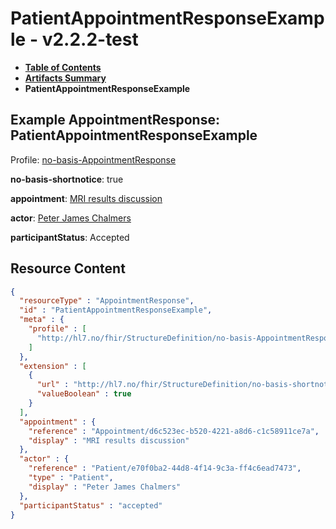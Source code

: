 # PatientAppointmentResponseExample - v2.2.2-test

* [**Table of Contents**](toc.md)
* [**Artifacts Summary**](artifacts.md)
* **PatientAppointmentResponseExample**

## Example AppointmentResponse: PatientAppointmentResponseExample

Profile: [no-basis-AppointmentResponse](StructureDefinition-no-basis-AppointmentResponse.md)

**no-basis-shortnotice**: true

**appointment**: [MRI results discussion](Appointment-d6c523ec-b520-4221-a8d6-c1c58911ce7a.md)

**actor**: [Peter James Chalmers](Patient-e70f0ba2-44d8-4f14-9c3a-ff4c6ead7473.md)

**participantStatus**: Accepted



## Resource Content

```json
{
  "resourceType" : "AppointmentResponse",
  "id" : "PatientAppointmentResponseExample",
  "meta" : {
    "profile" : [
      "http://hl7.no/fhir/StructureDefinition/no-basis-AppointmentResponse"
    ]
  },
  "extension" : [
    {
      "url" : "http://hl7.no/fhir/StructureDefinition/no-basis-shortnotice",
      "valueBoolean" : true
    }
  ],
  "appointment" : {
    "reference" : "Appointment/d6c523ec-b520-4221-a8d6-c1c58911ce7a",
    "display" : "MRI results discussion"
  },
  "actor" : {
    "reference" : "Patient/e70f0ba2-44d8-4f14-9c3a-ff4c6ead7473",
    "type" : "Patient",
    "display" : "Peter James Chalmers"
  },
  "participantStatus" : "accepted"
}

```
